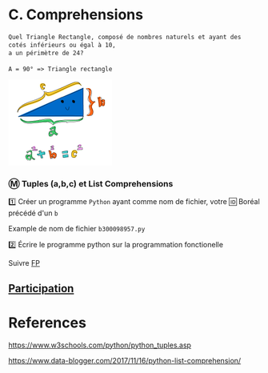 # C. Comprehensions

```
Quel Triangle Rectangle, composé de nombres naturels et ayant des cotés inférieurs ou égal à 10,
a un périmètre de 24?

A = 90° => Triangle rectangle
```
<img src="images/rectangle.png" width="207" height="172"></img>

### :m: Tuples (a,b,c) et List Comprehensions

:one: Créer un programme `Python` ayant comme nom de fichier, votre :id: Boréal précédé d'un `b`

Example de nom de fichier `b300098957.py`

:two: Écrire le programme python sur la programmation fonctionelle

Suivre [FP](FP.md)

## [Participation](.scripts/Participation.md)


# References

https://www.w3schools.com/python/python_tuples.asp

https://www.data-blogger.com/2017/11/16/python-list-comprehension/

